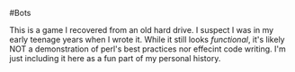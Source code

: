 #Bots

  This is a game I recovered from an old hard drive. I suspect I was in my early teenage years when I wrote it. While it still looks _functional_, it's likely NOT a demonstration of perl's best practices nor effecint code writing. I'm just including it here as a fun part of my personal history. 